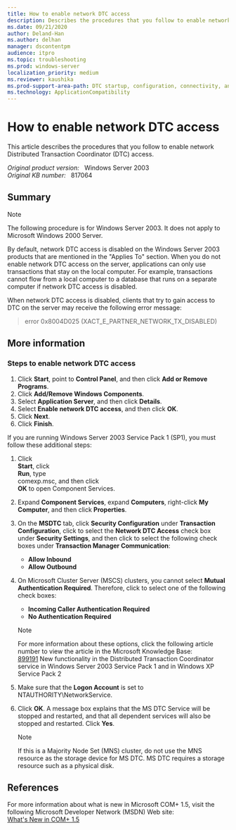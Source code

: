 ```yaml
---
title: How to enable network DTC access
description: Describes the procedures that you follow to enable network Distributed Transaction Coordinator (DTC) access
ms.date: 09/21/2020
author: Deland-Han
ms.author: delhan 
manager: dscontentpm
audience: itpro
ms.topic: troubleshooting
ms.prod: windows-server
localization_priority: medium
ms.reviewer: kaushika
ms.prod-support-area-path: DTC startup, configuration, connectivity, and cluster
ms.technology: ApplicationCompatibility
---
```

# How to enable network DTC access

This article describes the procedures that you follow to enable network Distributed Transaction Coordinator (DTC) access.  

_Original product version:_ &nbsp; Windows Server 2003  
_Original KB number:_ &nbsp; 817064

## Summary

> [!NOTE]
> The following procedure is for Windows Server 2003. It does not apply to Microsoft Windows 2000 Server.

By default, network DTC access is disabled on the Windows Server 2003 products that are mentioned in the "Applies To" section. When you do not enable network DTC access on the server, applications can only use transactions that stay on the local computer. For example, transactions cannot flow from a local computer to a database that runs on a separate computer if network DTC access is disabled.

When network DTC access is disabled, clients that try to gain access to DTC on the server may receive the following error message:  
> error 0x8004D025 (XACT_E_PARTNER_NETWORK_TX_DISABLED)  

## More information

### Steps to enable network DTC access

1. Click **Start**, point to
 **Control Panel**, and then click **Add or Remove Programs**.
2. Click **Add/Remove Windows Components**.
3. Select **Application Server**, and then click
 **Details**.
4. Select **Enable network DTC access**, and then click **OK**.
5. Click **Next**.
6. Click **Finish**.  

If you are running Windows Server 2003 Service Pack 1 (SP1), you must follow these additional steps:  

1. Click  
    **Start**, click  
    **Run**, type  
    comexp.msc, and then click  
    **OK** to open Component Services.  
2. Expand **Component Services**, expand **Computers**, right-click **My Computer**, and then click **Properties**.
3. On the **MSDTC** tab, click **Security Configuration** under **Transaction Configuration**, click to select the **Network DTC Access** check box under **Security Settings**, and then click to select the following check boxes under **Transaction Manager Communication**:
   - **Allow Inbound**  
   - **Allow Outbound**  
4. On Microsoft Cluster Server (MSCS) clusters, you cannot select **Mutual Authentication Required**. Therefore, click to select one of the following check boxes:
    - **Incoming Caller Authentication Required**  
    - **No Authentication Required**  
    > [!NOTE]
    > For more information about these options, click the following article number to view the article in the Microsoft Knowledge Base:  
   [899191](https://support.microsoft.com/help/899191) New functionality in the Distributed Transaction Coordinator service in Windows Server 2003 Service Pack 1 and in Windows XP Service Pack 2  

5. Make sure that the **Logon Account** is set to NTAUTHORITY\NetworkService.
6. Click **OK**. A message box explains that the MS DTC Service will be stopped and restarted, and that all dependent services will also be stopped and restarted. Click **Yes**.

   > [!NOTE]
   > If this is a Majority Node Set (MNS) cluster, do not use the MNS resource as the storage device for MS DTC. MS DTC requires a storage resource such as a physical disk.

## References

For more information about what is new in Microsoft COM+ 1.5, visit the following Microsoft Developer Network (MSDN) Web site:  
[What's New in COM+ 1.5](https://msdn2.microsoft.com/library/ms687608.aspx)
